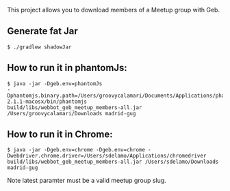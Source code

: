 This project allows you to download members of a Meetup group with Geb. 

## Generate fat Jar

    $ ./gradlew shadowJar

## How to run it in phantomJs:

    $ java -jar -Dgeb.env=phantomJs 
    -Dphantomjs.binary.path=/Users/groovycalamari/Documents/Applications/phantomjs-2.1.1-macosx/bin/phantomjs 
    build/libs/webbot_geb_meetup_members-all.jar /Users/groovycalamari/Downloads madrid-gug

## How to run it in Chrome:
    $ java -jar -Dgeb.env=chrome -Dgeb.env=chrome -Dwebdriver.chrome.driver=/Users/sdelamo/Applications/chromedriver build/libs/webbot_geb_meetup_members-all.jar /Users/sdelamo/Downloads madrid-gug

Note latest paramter must be a valid meetup group slug. 
